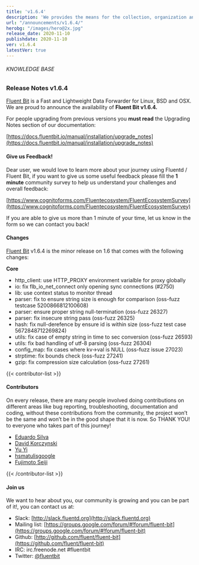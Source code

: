 ```yaml
---
title: 'v1.6.4'
description: 'We provides the means for the collection, organization and computerized retrieval of knowledgeand Lightweight Data Forwarder for Linux, BSD and OSX. We are proud to announce the availability of Fluent Bit v1.6.4.'
url: "/announcements/v1.6.4/"
herobg: "/images/hero@2x.jpg"
release_date: 2020-11-10
publishdate: 2020-11-10
ver: v1.6.4
latestVer: true
---
```


###### KNOWLEDGE BASE

### Release Notes v1.6.4

[Fluent Bit](https://fluentbit.io/) is a Fast and Lightweight Data Forwarder for Linux, BSD and OSX. We are proud to announce the availability of **Fluent Bit v1.6.4.**

For people upgrading from previous versions you **must read** the Upgrading Notes section of our documentation:

[https://docs.fluentbit.io/manual/installation/upgrade_notes](https://docs.fluentbit.io/manual/installation/upgrade_notes)

#### Give us Feedback!

Dear user, we would love to learn more about your journey using Fluentd / Fluent Bit, if you want to give us some useful feedback please fill the **1 minute** community survey to help us understand your challenges and overall feedback:

[https://www.cognitoforms.com/Fluentecosystem/FluentEcosystemSurvey](https://www.cognitoforms.com/Fluentecosystem/FluentEcosystemSurvey)

If you are able to give us more than 1 minute of your time, let us know in the form so we can contact you back!

#### Changes

[Fluent Bit](https://fluentbit.io) v1.6.4 is the minor release on 1.6 that comes with the following changes:


**Core**

* http_client: use HTTP_PROXY environment varialble for proxy globally
* io: fix flb_io_net_connect only opening sync connections (#2750)
* lib: use context status to monitor thread
* parser: fix to ensure string size is enough for comparison (oss-fuzz testcase 5200866812100608)
* parser: ensure proper string null-termination (oss-fuzz 26327)
* parser: fix insecure string pass (oss-fuzz 26325)
* hash: fix null-derefence by ensure id is within size (oss-fuzz test case 5672848712269824)
* utils: fix case of empty string in time to sec conversion (oss-fuzz 26593)
* utils: fix bad handling of utf-8 parsing (oss-fuzz 26304)
* config_map: fix cases where kv->val is NULL (oss-fuzz issue 27023)
* strptime: fix bounds check (oss-fuzz 27241)
* gzip: fix compression size calculation (oss-fuzz 27261)


{{< contributor-list >}}

#### Contributors

On every release, there are many people involved doing contributions on different areas like bug reporting, troubleshooting, documentation and coding, without these contributions from the community, the project won’t be the same and won’t be in the good shape that it is now. So THANK YOU! to everyone who takes part of this journey!

* [Eduardo Silva](https://github.com/edsiper)
* [David Korczynski](https://github.com/DavidKorczynski)
* [Yu Yi](https://github.com/erain)
* [hsmatulisgoogle](https://github.com/hsmatulisgoogle)
* [Fujimoto Seiji](https://github.com/fujimotos)

{{< /contributor-list >}}

#### Join us

We want to hear about you, our community is growing and you can be part of it!, you can contact us at:

* Slack: [http://slack.fluentd.org](http://slack.fluentd.org)
* Mailing list: [https://groups.google.com/forum/#!forum/fluent-bit](https://groups.google.com/forum/#!forum/fluent-bit)
* Github: [http://github.com/fluent/fluent-bit](https://github.com/fluent/fluent-bit)
* IRC: irc.freenode.net #fluentbit
* Twitter: [@fluentbit](https://twitter.com/fluentbit)